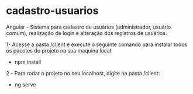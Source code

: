 # cadastro-usuarios
Angular - Sistema para cadastro de usuários (administrador, usuário comum), realização de login e alteração dos registros de usuários.

1- Acesse a pasta /client e execute o seguinte comando para instalar todos os pacotes do projeto na sua maquina local:
* npm install

2 - Para rodar o projeto no seu localhost, digite na pasta /client:
* ng serve
